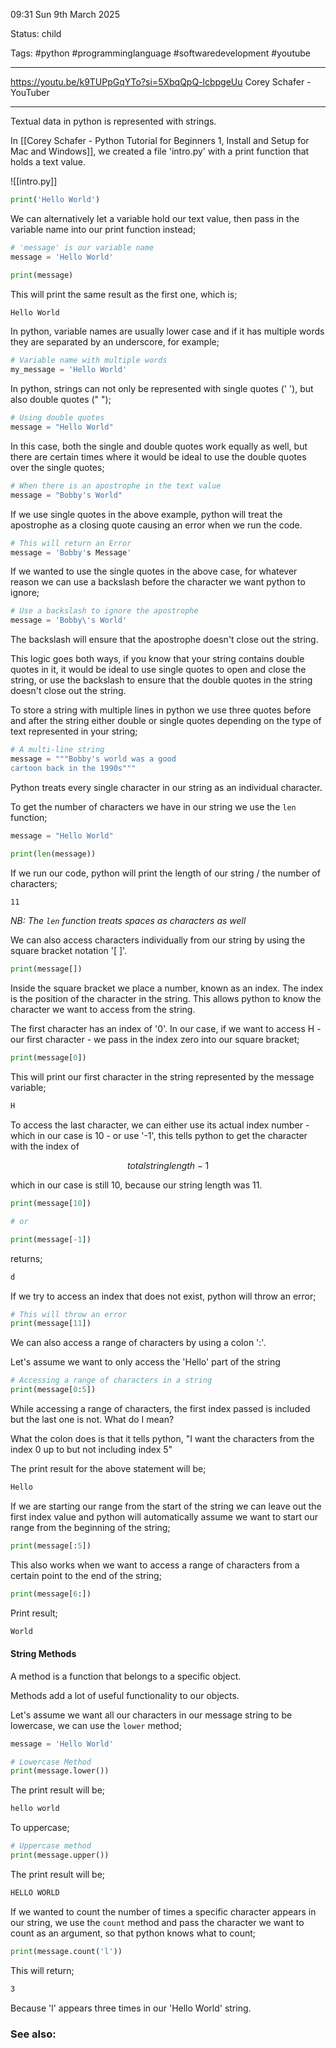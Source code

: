 09:31 Sun 9th March 2025

Status: child

Tags: #python #programminglanguage #softwaredevelopment #youtube 

---
https://youtu.be/k9TUPpGqYTo?si=5XbqQpQ-lcbpgeUu
Corey Schafer - YouTuber

---
Textual data in python is represented with strings.

In [[Corey Schafer - Python Tutorial for Beginners 1, Install and Setup for Mac and Windows]], we created a file 'intro.py' with a print function that holds a text value.

![[intro.py]]

```python
print('Hello World')
```

We can alternatively let a variable hold our text value, then pass in the variable name into our print function instead;

```python
# 'message' is our variable name
message = 'Hello World'

print(message)
```

This will print the same result as the first one, which is;

```bash
Hello World
```

In python, variable names are usually lower case and if it has multiple words they are separated by an underscore, for example;

```python
# Variable name with multiple words
my_message = 'Hello World'
```

In python, strings can not only be represented with single quotes (' '), but also double quotes (" ");

```python
# Using double quotes
message = "Hello World"
```

In this case, both the single and double quotes work equally as well, but there are certain times where it would be ideal to use the double quotes over the single quotes;

```python
# When there is an apostrophe in the text value
message = "Bobby's World"
```

If we use single quotes in the above example, python will treat the apostrophe as a closing quote causing an error when we run the code.

```python
# This will return an Error
message = 'Bobby's Message'
```

If we wanted to use the single quotes in the above case, for whatever reason we can use a backslash before the character we want python to ignore;

```python
# Use a backslash to ignore the apostrophe
message = 'Bobby\'s World'
```

The backslash will ensure that the apostrophe doesn't close out the string.

This logic goes both ways, if you know that your string contains double quotes in it, it would be ideal to use single quotes to open and close the string, or use the backslash to ensure that the double quotes in the string doesn't close out the string.

To store a string with multiple lines in python we use three quotes before and after the string either double or single quotes depending on the type of text represented in your string;

```python
# A multi-line string
message = """Bobby's world was a good
cartoon back in the 1990s"""
```

Python treats every single character in our string as an individual character.

To get the number of characters we have in our string we use the `len` function;

```python
message = "Hello World"

print(len(message))
```

If we run our code, python will print the length of our string / the number of characters;

```bash
11
```

*NB: The `len` function treats spaces as characters as well*

We can also access characters individually from our string by using the square bracket notation '\[ ]'.

```python
print(message[])
```

Inside the square bracket we place a number, known as an index. The index is the position of the character in the string. This allows python to know the character we want to access from the string.

The first character has an  index of '0'. In our case, if we want to access H - our first character - we pass in the index zero into our square bracket;

```python
print(message[0])
```

This will print our first character in the string represented by the message variable;

```bash
H
```

To access the last character, we can either use its actual index number - which in our case is 10 - or use '-1', this tells python to get the character with the index of 

$$
total string length - 1
$$

which in our case is still 10, because our string length was 11.

```python
print(message[10])

# or

print(message[-1])
```

returns;

```bash
d
```

If we try to access an index that does not exist, python will throw an error;

```python
# This will throw an error
print(message[11])
```

We can also access a range of characters by using a colon ':'.

Let's assume we want to only access the 'Hello' part of the string

```python
# Accessing a range of characters in a string
print(message[0:5])
```

While accessing a range of characters, the first index passed is included but the last one is not. What do I mean?

What the colon does is that it tells python, "I want the characters from the index 0 up to but not including index 5"

The print result for the above statement will be;

```bash
Hello
```

If we are starting our range from the start of the string we can leave out the first index value and python will automatically assume we want to start our range from the beginning of the string;

```python
print(message[:5])
```

This also works when we want to access a range of characters from a certain point to the end of the string;

```python
print(message[6:])
```

Print result;

```bash
World
```


#### String Methods

A method is a function that belongs to a specific object.

Methods add a lot of useful functionality to our objects.

Let's assume we want all our characters in our message string to be lowercase, we can use the `lower` method;

```python
message = 'Hello World'

# Lowercase Method
print(message.lower())
```

The print result will be;

```bash
hello world
```

To uppercase;

```python
# Uppercase method 
print(message.upper())
```

The print result will be;

```bash
HELLO WORLD
```

If we wanted to count the number of times a specific character appears in our string, we use the `count` method and pass the character we want to count as an argument, so that python knows what to count;

```python
print(message.count('l'))
```

This will return;

```bash
3
```

Because 'l' appears three times in our 'Hello World' string.
### See also: